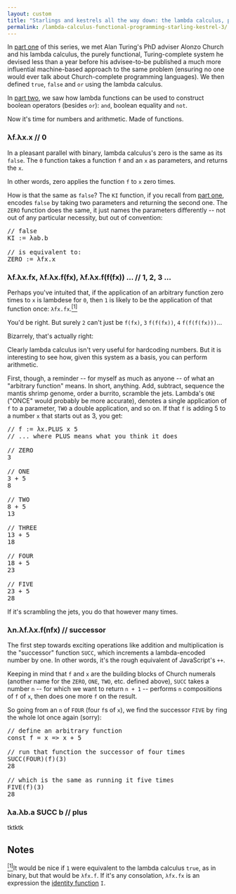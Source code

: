 ```yaml
---
layout: custom
title: "Starlings and kestrels all the way down: the lambda calculus, part iii"
permalink: /lambda-calculus-functional-programming-starling-kestrel-3/
---
```

<script src="/scripts/lambda.js"></script>

In <a href="/lambda-calculus-functional-programming-starling-kestrel-1/" target="\_blank" rel="noopener noreferrer">part one</a> of this series, we met Alan Turing's PhD adviser Alonzo Church and his lambda calculus, the purely functional, Turing-complete system he devised less than a year before his advisee-to-be published a much more influential machine-based approach to the same problem (ensuring no one would ever talk about Church-complete programming languages). We then defined `true`, `false` and `or` using the lambda calculus.

In <a href="/lambda-calculus-functional-programming-starling-kestrel-2/" target="\_blank" rel="noopener noreferrer">part two</a>, we saw how lambda functions can be used to construct boolean operators (besides `or`): `and`, boolean equality and `not`.

Now it's time for numbers and arithmetic. Made of functions.

### λf.λx.x // 0

In a pleasant parallel with binary, lambda calculus's zero is the same as its `false`. The `0` function takes a function `f` and an `x` as parameters, and returns the `x`.

In other words, zero applies the function `f` to `x` zero times.

<div class="lambda-div" id="lambda-zero">
</div>

How is that the same as `false`? The `KI` function, if you recall from <a href="/lambda-calculus-functional-programming-starling-kestrel-1#lambda-kite" target="\_blank" rel="noopener noreferrer">part one</a>, encodes `false` by taking two parameters and returning the second one. The `ZERO` function does the same, it just names the parameters differently -- not out of any particular necessity, but out of convention:

<pre class="prettyprint nocode">
// false
KI := λab.b

// is equivalent to:
ZERO := λfx.x
</pre>

### λf.λx.fx, λf.λx.f(fx), λf.λx.f(f(fx)) ... // 1, 2, 3 ...

<span id="note1top"></span>

Perhaps you've intuited that, if the application of an arbitrary function zero times to `x` is lambdese for `0`, then `1` is likely to be the application of that function once: `λfx.fx`.<a href="#note1"><sup>[1]</sup></a>

You'd be right. But surely `2` can't just be `f(fx)`, `3` `f(f(fx))`, `4` `f(f(f(fx)))`...

Bizarrely, that's actually right:

<div class="lambda-buttons" id="one-two-three">
  <div class="lambda-div" id="lambda-one" style="display:block;">
  </div>
  <div class="lambda-div" id="lambda-two" style="display:none;">
  </div>
  <div class="lambda-div" id="lambda-three" style="display:none;">
  </div>
  <div class="lambda-div" id="lambda-four" style="display:none;">
  </div>
  <div class="lambda-div" id="lambda-five" style="display:none;">
  </div>
</div>

Clearly lambda calculus isn't very useful for hardcoding numbers. But it is interesting to see how, given this system as a basis, you can perform arithmetic.

First, though, a reminder -- for myself as much as anyone -- of what an "arbitrary function" means. In short, anything. Add, subtract, sequence the mantis shrimp genome, order a burrito, scramble the jets. Lambda's `ONE` ("ONCE" would probably be more accurate), denotes a single application of `f` to a parameter, `TWO` a double application, and so on. If that `f` is adding 5 to a number `x` that starts out as 3, you get:

<pre class="prettyprint nocode">
// f := λx.PLUS x 5
// ... where PLUS means what you think it does

// ZERO
3

// ONE
3 + 5
8

// TWO
8 + 5
13

// THREE
13 + 5
18

// FOUR
18 + 5
23

// FIVE
23 + 5
28
</pre>

If it's scrambling the jets, you do that however many times.

### λn.λf.λx.f(nfx) // successor

The first step towards exciting operations like addition and multiplication is the "successor" function `SUCC`, which increments a lambda-encoded number by one. In other words, it's the rough equivalent of JavaScript's `++`.

<div class="lambda-div" id="lambda-successor">
</div>

Keeping in mind that `f` and `x` are the building blocks of Church numerals (another name for the `ZERO`, `ONE`, `TWO`, etc. defined above), `SUCC` takes a number `n` -- for which we want to return `n + 1` -- performs `n` compositions of `f` of `x`, then does one more `f` on the result.

So going from an `n` of `FOUR` (four `f`s of `x`), we find the successor `FIVE` by `f`ing the whole lot once again (sorry):

<pre class="prettyprint">
// define an arbitrary function
const f = x => x + 5

// run that function the successor of four times
SUCC(FOUR)(f)(3)
28

// which is the same as running it five times
FIVE(f)(3)
28
</pre>

### λa.λb.a SUCC b // plus

tktktk

<div class="lambda-div" id="lambda-plus">
</div>

## Notes

<a id="note1" href="#note1top"><sup>[1]</sup></a>It would be nice if `1` were equivalent to the lambda calculus `true`, as in binary, but that would be `λfx.f`. If it's any consolation, `λfx.fx` is an expression the <a href="/lambda-calculus-functional-programming-starling-kestrel-1#lambda-ibis" target="\_blank" rel="noopener noreferrer">identity function</a> `I`.
